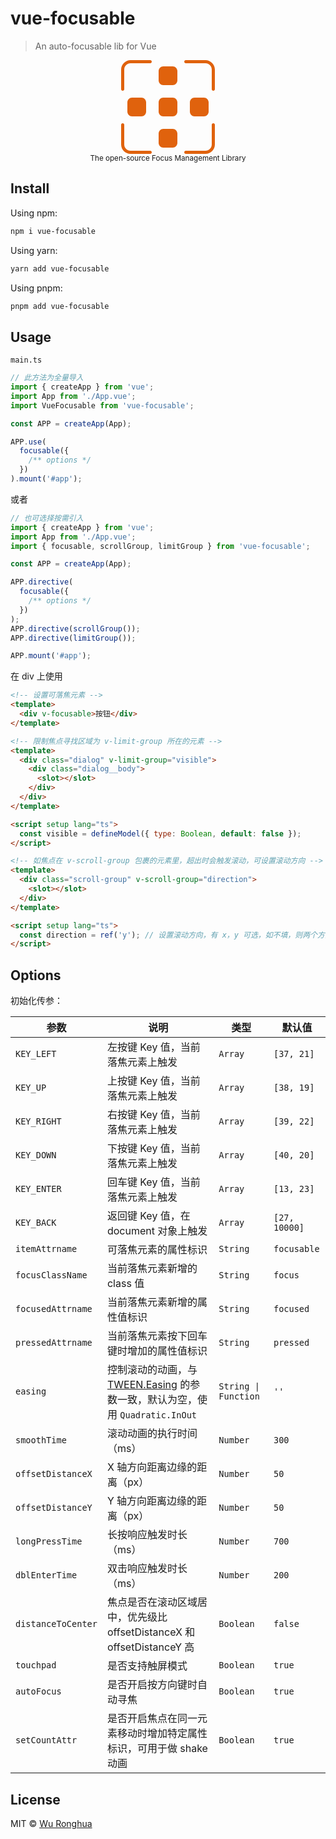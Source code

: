 # vue-focusable

> An auto-focusable lib for Vue

<div align="center">
  <a href="https://github.com/wrh8214158/vue-focusable">
   <svg t="1716349150276" class="icon" viewBox="0 0 1024 1024" version="1.1" xmlns="http://www.w3.org/2000/svg" p-id="10962" data-spm-anchor-id="a313x.search_index.0.i0.7d903a81QU2PQY" width="150" height="150"><path d="M317.44 0H102.4C47.786667 0 0 47.786667 0 102.4v215.04c0 10.24 6.826667 17.066667 17.066667 17.066667s17.066667-6.826667 17.066666-17.066667V102.4c0-37.546667 30.72-68.266667 68.266667-68.266667h215.04c10.24 0 17.066667-6.826667 17.066667-17.066666S327.68 0 317.44 0zM921.6 0h-215.04c-10.24 0-17.066667 6.826667-17.066667 17.066667s6.826667 17.066667 17.066667 17.066666H921.6c37.546667 0 68.266667 30.72 68.266667 68.266667v215.04c0 10.24 6.826667 17.066667 17.066666 17.066667s17.066667-6.826667 17.066667-17.066667V102.4c0-54.613333-47.786667-102.4-102.4-102.4zM317.44 989.866667H102.4c-37.546667 0-68.266667-30.72-68.266667-68.266667v-215.04c0-10.24-6.826667-17.066667-17.066666-17.066667s-17.066667 6.826667-17.066667 17.066667V921.6c0 58.026667 47.786667 102.4 102.4 102.4h215.04c10.24 0 17.066667-6.826667 17.066667-17.066667s-6.826667-17.066667-17.066667-17.066666zM1006.933333 689.493333c-10.24 0-17.066667 6.826667-17.066666 17.066667V921.6c0 37.546667-30.72 68.266667-68.266667 68.266667h-215.04c-10.24 0-17.066667 6.826667-17.066667 17.066666s6.826667 17.066667 17.066667 17.066667H921.6c58.026667 0 102.4-47.786667 102.4-102.4v-215.04c0-10.24-6.826667-17.066667-17.066667-17.066667zM563.2 409.6h-102.4c-27.306667 0-51.2 23.893333-51.2 51.2v102.4c0 27.306667 23.893333 51.2 51.2 51.2h102.4c27.306667 0 51.2-23.893333 51.2-51.2v-102.4c0-27.306667-23.893333-51.2-51.2-51.2zM904.533333 614.4c27.306667 0 51.2-23.893333 51.2-51.2v-102.4c0-27.306667-23.893333-51.2-51.2-51.2h-102.4c-27.306667 0-51.2 23.893333-51.2 51.2v102.4c0 27.306667 23.893333 51.2 51.2 51.2h102.4zM221.866667 614.4c27.306667 0 51.2-23.893333 51.2-51.2v-102.4c0-27.306667-23.893333-51.2-51.2-51.2h-102.4c-27.306667 0-51.2 23.893333-51.2 51.2v102.4c0 27.306667 23.893333 51.2 51.2 51.2h102.4zM563.2 750.933333h-102.4c-27.306667 0-51.2 23.893333-51.2 51.2v102.4c0 27.306667 23.893333 51.2 51.2 51.2h102.4c27.306667 0 51.2-23.893333 51.2-51.2v-102.4c0-27.306667-23.893333-51.2-51.2-51.2zM563.2 68.266667h-102.4c-27.306667 0-51.2 23.893333-51.2 51.2v102.4c0 27.306667 23.893333 51.2 51.2 51.2h102.4c27.306667 0 51.2-23.893333 51.2-51.2v-102.4c0-27.306667-23.893333-51.2-51.2-51.2z" fill="#e0620d" p-id="10963"></path></svg>
  </a>
</div>
<div align="center">
  <sup>The open-source Focus Management Library</sup>
</div>

## Install

Using npm:

```sh
npm i vue-focusable
```

Using yarn:

```sh
yarn add vue-focusable
```

Using pnpm:

```sh
pnpm add vue-focusable
```

## Usage

`main.ts`

```js
// 此方法为全量导入
import { createApp } from 'vue';
import App from './App.vue';
import VueFocusable from 'vue-focusable';

const APP = createApp(App);

APP.use(
  focusable({
    /** options */
  })
).mount('#app');
```

或者

```js
// 也可选择按需引入
import { createApp } from 'vue';
import App from './App.vue';
import { focusable, scrollGroup, limitGroup } from 'vue-focusable';

const APP = createApp(App);

APP.directive(
  focusable({
    /** options */
  })
);
APP.directive(scrollGroup());
APP.directive(limitGroup());

APP.mount('#app');
```

在 div 上使用

```html
<!-- 设置可落焦元素 -->
<template>
  <div v-focusable>按钮</div>
</template>
```

```html
<!-- 限制焦点寻找区域为 v-limit-group 所在的元素 -->
<template>
  <div class="dialog" v-limit-group="visible">
    <div class="dialog__body">
      <slot></slot>
    </div>
  </div>
</template>

<script setup lang="ts">
  const visible = defineModel({ type: Boolean, default: false });
</script>
```

```html
<!-- 如焦点在 v-scroll-group 包裹的元素里，超出时会触发滚动，可设置滚动方向 -->
<template>
  <div class="scroll-group" v-scroll-group="direction">
    <slot></slot>
  </div>
</template>

<script setup lang="ts">
  const direction = ref('y'); // 设置滚动方向，有 x，y 可选，如不填，则两个方向都会滚动
</script>
```

## Options

初始化传参：

| 参数               | 说明                                                                                         | 类型                 | 默认值        |
| ------------------ | -------------------------------------------------------------------------------------------- | -------------------- | ------------- |
| `KEY_LEFT`         | 左按键 Key 值，当前落焦元素上触发                                                            | `Array`              | `[37, 21]`    |
| `KEY_UP`           | 上按键 Key 值，当前落焦元素上触发                                                            | `Array`              | `[38, 19]`    |
| `KEY_RIGHT`        | 右按键 Key 值，当前落焦元素上触发                                                            | `Array`              | `[39, 22]`    |
| `KEY_DOWN`         | 下按键 Key 值，当前落焦元素上触发                                                            | `Array`              | `[40, 20]`    |
| `KEY_ENTER`        | 回车键 Key 值，当前落焦元素上触发                                                            | `Array`              | `[13, 23]`    |
| `KEY_BACK`         | 返回键 Key 值，在 document 对象上触发                                                        | `Array`              | `[27, 10000]` |
| `itemAttrname`     | 可落焦元素的属性标识                                                                         | `String`             | `focusable`   |
| `focusClassName`   | 当前落焦元素新增的 class 值                                                                  | `String`             | `focus`       |
| `focusedAttrname`  | 当前落焦元素新增的属性值标识                                                                 | `String`             | `focused`     |
| `pressedAttrname`  | 当前落焦元素按下回车键时增加的属性值标识                                                     | `String`             | `pressed`     |
| `easing`           | 控制滚动的动画，与 [TWEEN.Easing][TWEEN.Easing] 的参数一致，默认为空，使用 `Quadratic.InOut` | `String \| Function` | `''`          |
| `smoothTime`       | 滚动动画的执行时间（ms）                                                                     | `Number`             | `300`         |
| `offsetDistanceX`  | X 轴方向距离边缘的距离（px）                                                                 | `Number`             | `50`          |
| `offsetDistanceY`  | Y 轴方向距离边缘的距离（px）                                                                 | `Number`             | `50`          |
| `longPressTime`    | 长按响应触发时长（ms）                                                                       | `Number`             | `700`         |
| `dblEnterTime`     | 双击响应触发时长（ms）                                                                       | `Number`             | `200`         |
| `distanceToCenter` | 焦点是否在滚动区域居中，优先级比 offsetDistanceX 和 offsetDistanceY 高                       | `Boolean`            | `false`       |
| `touchpad`         | 是否支持触屏模式                                                                             | `Boolean`            | `true`        |
| `autoFocus`        | 是否开启按方向键时自动寻焦                                                                   | `Boolean`            | `true`        |
| `setCountAttr`     | 是否开启焦点在同一元素移动时增加特定属性标识，可用于做 shake 动画                            | `Boolean`            | `true`        |

## License

MIT © [Wu Ronghua](https://github.com/wrh8214158)

[TWEEN.Easing]: https://github.com/tweenjs/tween.js/blob/main/docs/user_guide_zh-CN.md#%E5%8F%AF%E7%94%A8%E7%9A%84%E7%BC%93%E5%8A%A8%E5%87%BD%E6%95%B0tweeneasing
